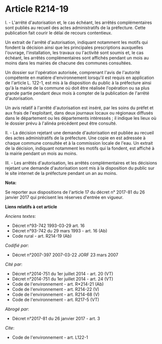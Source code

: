 # Article R214-19

I. - L'arrêté d'autorisation et, le cas échéant, les arrêtés complémentaires sont publiés au recueil des actes administratifs
de la préfecture. Cette publication fait courir le délai de recours contentieux.

Un extrait de l'arrêté d'autorisation, indiquant notamment les motifs qui fondent la décision ainsi que les principales
prescriptions auxquelles l'ouvrage, l'installation, les travaux ou l'activité sont soumis et, le cas échéant, les arrêtés
complémentaires sont affichés pendant un mois au moins dans les mairies de chacune des communes consultées.

Un dossier sur l'opération autorisée, comprenant l'avis de l'autorité compétente en matière d'environnement lorsqu'il est
requis en application de l'article L. 122-1, est mis à la disposition du public à la préfecture ainsi qu'à la mairie de la
commune où doit être réalisée l'opération ou sa plus grande partie pendant deux mois à compter de la publication de l'arrêté
d'autorisation.

Un avis relatif à l'arrêté d'autorisation est inséré, par les soins du préfet et aux frais de l'exploitant, dans deux
journaux locaux ou régionaux diffusés dans le département ou les départements intéressés ; il indique les lieux où le dossier
prévu à l'alinéa précédent peut être consulté.

II. - La décision rejetant une demande d'autorisation est publiée au recueil des actes administratifs de la préfecture. Une
copie en est adressée à chaque commune consultée et à la commission locale de l'eau. Un extrait de la décision, indiquant
notamment les motifs qui la fondent, est affiché à la mairie pendant un mois au moins.

III. - Les arrêtés d'autorisation, les arrêtés complémentaires et les décisions rejetant une demande d'autorisation sont mis
à la disposition du public sur le site internet de la préfecture pendant un an au moins.

**Nota:**

Se reporter aux dispositions de l'article 17 du décret n° 2017-81 du 26 janvier 2017 qui précisent les réserves d'entrée en
vigueur.

**Liens relatifs à cet article**

_Anciens textes_:

  - Décret n°93-742 1993-03-29 art. 16
  - Décret n°93-742 du 29 mars 1993 - art. 16 (Ab)
  - Code rural - art. R214-19 (Ab)

_Codifié par_:

  - Décret n°2007-397 2007-03-22 JORF 23 mars 2007

_Cité par_:

  - Décret n°2014-751 du 1er juillet 2014 - art. 20 (VT)
  - Décret n°2014-751 du 1er juillet 2014 - art. 24 (VT)
  - Code de l'environnement - art. R*214-21 (Ab)
  - Code de l'environnement - art. R214-22 (V)
  - Code de l'environnement - art. R214-68 (V)
  - Code de l'environnement - art. R217-5 (VT)

_Abrogé par_:

  - Décret n°2017-81 du 26 janvier 2017 - art. 3

_Cite_:

  - Code de l'environnement - art. L122-1
